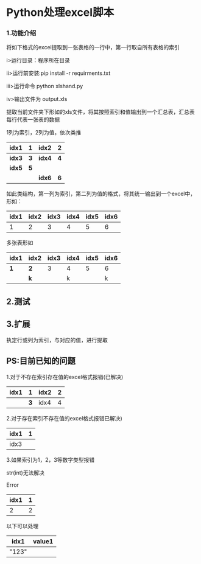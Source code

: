 # Python处理excel脚本

### 1.功能介绍

将如下格式的excel提取到一张表格的一行中，第一行取自所有表格的索引

i>运行目录：程序所在目录

ii>运行前安装:pip install -r requirments.txt

iii>运行命令 python xlshand.py

iv>输出文件为 output.xls

提取当前文件夹下形如的xls文件，将其按照索引和值输出到一个汇总表，汇总表每行代表一张表的数据

1列为索引，2列为值，依次类推

| **idx1** | **1** | **idx2** | **2** |
| -------------- | ----------- | -------------- | ----------- |
| **idx3** | **3** | **idx4** | **4** |
| **idx5** | **5** |                |             |
|                |             | **idx6** | **6** |

如此类结构，第一列为索引，第二列为值的格式，将其统一输出到一个excel中，形如：

| **idx1** | idx2 | **idx3** | idx4 | idx5 | idx6 |
| -------------- | ---- | -------------- | ---- | ---- | ---- |
| 1              | 2    | 3              | 4    | 5    | 6    |

多张表形如

| **idx1** | idx2        | idx3 | idx4 | idx5 | idx6 |
| -------------- | ----------- | ---- | ---- | ---- | ---- |
| **1**    | **2** | 3    | 4    | 5    | 6    |
|                | **k** |      | k    |      | k    |

## 2.测试

## 3.扩展

执定行或列为索引，与对应的值，进行提取

## PS:目前已知的问题

1.对于不存在索引存在值的excel格式报错(已解决)

| **idx1** | **1** | idx2 | 2 |
| -------------- | ----------- | ---- | - |
|                | **3** | idx4 | 4 |

2.对于存在索引不存在值的excel格式报错已解决)

| idx1 | 1 |
| ---- | - |
| idx3 |   |

3.如果索引为1，2，3等数字类型报错

str(int)无法解决

Error

| idx1 | 1 |
| ---- | - |
| 2    | 2 |

以下可以处理

| idx1  | value1 |
| ----- | ------ |
| "123" |        |
